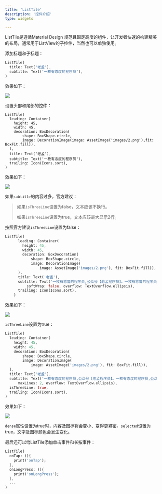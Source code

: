 ```yaml
---
title: 'ListTile'
description: '控件介绍'
type: widgets

---
```




ListTile是遵循Material Design 规范且固定高度的组件，让开发者快速的构建精美的布局，通常用于ListView的子控件，当然也可以单独使用。



添加标题和子标题：

```dart
ListTile(
  title: Text('老孟'),
  subtitle: Text('一枚有态度的程序员'),
)
```

效果如下：

![](https://img-blog.csdnimg.cn/20200304161508756.png)

设置头部和尾部的控件：

```
ListTile(
  leading: Container(
    height: 45,
    width: 45,
    decoration: BoxDecoration(
        shape: BoxShape.circle,
        image: DecorationImage(image: AssetImage('images/2.png'),fit: BoxFit.fill)),
  ),
  title: Text('老孟'),
  subtitle: Text('一枚有态度的程序员'),
  trailing: Icon(Icons.sort),
)
```

效果如下：

![](https://img-blog.csdnimg.cn/20200304162149765.png)

如果`subtitle`的内容过多，官方建议：

> 如果`isThreeLine`设置为false，文本应该不换行。
>
> 如果`isThreeLine`设置为true，文本应该最大显示2行。

按照官方建议`isThreeLine`设置为false：

```dart
ListTile(
      leading: Container(
        height: 45,
        width: 45,
        decoration: BoxDecoration(
            shape: BoxShape.circle,
            image: DecorationImage(
                image: AssetImage('images/2.png'), fit: BoxFit.fill)),
      ),
      title: Text('老孟'),
      subtitle: Text('一枚有态度的程序员,公众号【老孟程序员】。一枚有态度的程序员,公众号【老孟程序员】。',
          softWrap: false, overflow: TextOverflow.ellipsis),
      trailing: Icon(Icons.sort),
    )
```

效果如下：

![](https://img-blog.csdnimg.cn/2020030416371198.png)

`isThreeLine`设置为true：

```dart
ListTile(
  leading: Container(
    height: 45,
    width: 45,
    decoration: BoxDecoration(
        shape: BoxShape.circle,
        image: DecorationImage(
            image: AssetImage('images/2.png'), fit: BoxFit.fill)),
  ),
  title: Text('老孟'),
  subtitle: Text('一枚有态度的程序员,公众号【老孟程序员】。一枚有态度的程序员,公众号【老孟程序员】。',
      maxLines: 2, overflow: TextOverflow.ellipsis),
  isThreeLine: true,
  trailing: Icon(Icons.sort),
)
```

效果如下：

![](https://img-blog.csdnimg.cn/2020030416383253.png?x-oss-process=image/watermark,type_ZmFuZ3poZW5naGVpdGk,shadow_10,text_aHR0cHM6Ly9ibG9nLmNzZG4ubmV0L21lbmdrczE5ODc=,size_16,color_FFFFFF,t_70)

`dense`属性设置为true时，内容及图标将会变小、变得更紧密。`selected`设置为true，文字及图标颜色会发生变化。

最后还可以给ListTile添加单击事件和长按事件：

```dart
ListTile(
  onTap: (){
    print('onTap');
  },
  onLongPress: (){
    print('onLongPress');
  },
  ...
)
```

